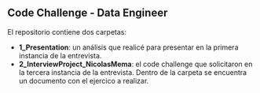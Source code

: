 ## Code Challenge - Data Engineer
El repositorio contiene dos carpetas:
- **1_Presentation**: un análisis que realicé para presentar en la primera instancia de la entrevista.
- **2_InterviewProject_NicolasMema**: el code challenge que solicitaron en la tercera instancia de la entrevista. Dentro de la carpeta se encuentra un documento con el ejercico a realizar.

